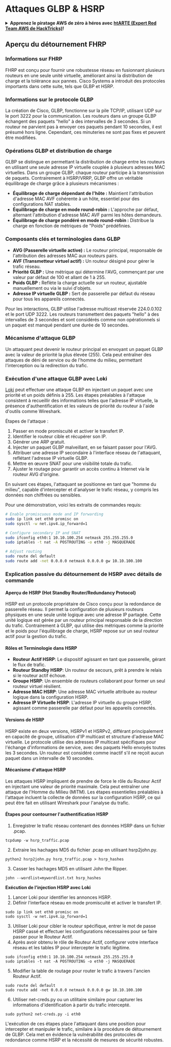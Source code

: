 # Attaques GLBP & HSRP

<details>

<summary><strong>Apprenez le piratage AWS de zéro à héros avec</strong> <a href="https://training.hacktricks.xyz/courses/arte"><strong>htARTE (Expert Red Team AWS de HackTricks)</strong></a><strong>!</strong></summary>

Autres façons de soutenir HackTricks:

* Si vous souhaitez voir votre **entreprise annoncée dans HackTricks** ou **télécharger HackTricks en PDF** Consultez les [**PLANS D'ABONNEMENT**](https://github.com/sponsors/carlospolop)!
* Obtenez le [**swag officiel PEASS & HackTricks**](https://peass.creator-spring.com)
* Découvrez [**La famille PEASS**](https://opensea.io/collection/the-peass-family), notre collection exclusive de [**NFTs**](https://opensea.io/collection/the-peass-family)
* **Rejoignez le** 💬 [**groupe Discord**](https://discord.gg/hRep4RUj7f) ou le [**groupe telegram**](https://t.me/peass) ou **suivez** nous sur **Twitter** 🐦 [**@hacktricks_live**](https://twitter.com/hacktricks_live)**.**
* **Partagez vos astuces de piratage en soumettant des PR aux** [**HackTricks**](https://github.com/carlospolop/hacktricks) et [**HackTricks Cloud**](https://github.com/carlospolop/hacktricks-cloud) dépôts github.

</details>


## Aperçu du détournement FHRP

### Informations sur FHRP
FHRP est conçu pour fournir une robustesse réseau en fusionnant plusieurs routeurs en une seule unité virtuelle, améliorant ainsi la distribution de charge et la tolérance aux pannes. Cisco Systems a introduit des protocoles importants dans cette suite, tels que GLBP et HSRP.

### Informations sur le protocole GLBP
La création de Cisco, GLBP, fonctionne sur la pile TCP/IP, utilisant UDP sur le port 3222 pour la communication. Les routeurs dans un groupe GLBP échangent des paquets "hello" à des intervalles de 3 secondes. Si un routeur ne parvient pas à envoyer ces paquets pendant 10 secondes, il est présumé hors ligne. Cependant, ces minuteries ne sont pas fixes et peuvent être modifiées.

### Opérations GLBP et distribution de charge
GLBP se distingue en permettant la distribution de charge entre les routeurs en utilisant une seule adresse IP virtuelle couplée à plusieurs adresses MAC virtuelles. Dans un groupe GLBP, chaque routeur participe à la transmission de paquets. Contrairement à HSRP/VRRP, GLBP offre un véritable équilibrage de charge grâce à plusieurs mécanismes :

- **Équilibrage de charge dépendant de l'hôte :** Maintient l'attribution d'adresse MAC AVF cohérente à un hôte, essentiel pour des configurations NAT stables.
- **Équilibrage de charge en mode round-robin :** L'approche par défaut, alternant l'attribution d'adresse MAC AVF parmi les hôtes demandeurs.
- **Équilibrage de charge pondéré en mode round-robin :** Distribue la charge en fonction de métriques de "Poids" prédéfinies.

### Composants clés et terminologies dans GLBP
- **AVG (Passerelle virtuelle active) :** Le routeur principal, responsable de l'attribution des adresses MAC aux routeurs pairs.
- **AVF (Transmetteur virtuel actif) :** Un routeur désigné pour gérer le trafic réseau.
- **Priorité GLBP :** Une métrique qui détermine l'AVG, commençant par une valeur par défaut de 100 et allant de 1 à 255.
- **Poids GLBP :** Reflète la charge actuelle sur un routeur, ajustable manuellement ou via le suivi d'objets.
- **Adresse IP virtuelle GLBP :** Sert de passerelle par défaut du réseau pour tous les appareils connectés.

Pour les interactions, GLBP utilise l'adresse multicast réservée 224.0.0.102 et le port UDP 3222. Les routeurs transmettent des paquets "hello" à des intervalles de 3 secondes et sont considérés comme non opérationnels si un paquet est manqué pendant une durée de 10 secondes.

### Mécanisme d'attaque GLBP
Un attaquant peut devenir le routeur principal en envoyant un paquet GLBP avec la valeur de priorité la plus élevée (255). Cela peut entraîner des attaques de déni de service ou de l'homme du milieu, permettant l'interception ou la redirection du trafic.

### Exécution d'une attaque GLBP avec Loki
[Loki](https://github.com/raizo62/loki_on_kali) peut effectuer une attaque GLBP en injectant un paquet avec une priorité et un poids définis à 255. Les étapes préalables à l'attaque consistent à recueillir des informations telles que l'adresse IP virtuelle, la présence d'authentification et les valeurs de priorité du routeur à l'aide d'outils comme Wireshark.

Étapes de l'attaque :
1. Passer en mode promiscuité et activer le transfert IP.
2. Identifier le routeur cible et récupérer son IP.
3. Générer une ARP gratuit.
4. Injecter un paquet GLBP malveillant, en se faisant passer pour l'AVG.
5. Attribuer une adresse IP secondaire à l'interface réseau de l'attaquant, reflétant l'adresse IP virtuelle GLBP.
6. Mettre en œuvre SNAT pour une visibilité totale du trafic.
7. Ajuster le routage pour garantir un accès continu à Internet via le routeur AVG d'origine.

En suivant ces étapes, l'attaquant se positionne en tant que "homme du milieu", capable d'intercepter et d'analyser le trafic réseau, y compris les données non chiffrées ou sensibles.

Pour une démonstration, voici les extraits de commandes requis:
```bash
# Enable promiscuous mode and IP forwarding
sudo ip link set eth0 promisc on
sudo sysctl -w net.ipv4.ip_forward=1

# Configure secondary IP and SNAT
sudo ifconfig eth0:1 10.10.100.254 netmask 255.255.255.0
sudo iptables -t nat -A POSTROUTING -o eth0 -j MASQUERADE

# Adjust routing
sudo route del default
sudo route add -net 0.0.0.0 netmask 0.0.0.0 gw 10.10.100.100
```
### Explication passive du détournement de HSRP avec détails de commande

#### Aperçu de HSRP (Hot Standby Router/Redundancy Protocol)
HSRP est un protocole propriétaire de Cisco conçu pour la redondance de passerelle réseau. Il permet la configuration de plusieurs routeurs physiques en une seule unité logique avec une adresse IP partagée. Cette unité logique est gérée par un routeur principal responsable de la direction du trafic. Contrairement à GLBP, qui utilise des métriques comme la priorité et le poids pour l'équilibrage de charge, HSRP repose sur un seul routeur actif pour la gestion du trafic.

#### Rôles et Terminologie dans HSRP
- **Routeur Actif HSRP**: Le dispositif agissant en tant que passerelle, gérant le flux de trafic.
- **Routeur Standby HSRP**: Un routeur de secours, prêt à prendre le relais si le routeur actif échoue.
- **Groupe HSRP**: Un ensemble de routeurs collaborant pour former un seul routeur virtuel résilient.
- **Adresse MAC HSRP**: Une adresse MAC virtuelle attribuée au routeur logique dans la configuration HSRP.
- **Adresse IP Virtuelle HSRP**: L'adresse IP virtuelle du groupe HSRP, agissant comme passerelle par défaut pour les appareils connectés.

#### Versions de HSRP
HSRP existe en deux versions, HSRPv1 et HSRPv2, différant principalement en capacité de groupe, utilisation d'IP multicast et structure d'adresse MAC virtuelle. Le protocole utilise des adresses IP multicast spécifiques pour l'échange d'informations de service, avec des paquets Hello envoyés toutes les 3 secondes. Un routeur est considéré comme inactif s'il ne reçoit aucun paquet dans un intervalle de 10 secondes.

#### Mécanisme d'attaque HSRP
Les attaques HSRP impliquent de prendre de force le rôle du Routeur Actif en injectant une valeur de priorité maximale. Cela peut entraîner une attaque de l'Homme du Milieu (MITM). Les étapes essentielles préalables à l'attaque incluent la collecte de données sur la configuration HSRP, ce qui peut être fait en utilisant Wireshark pour l'analyse du trafic.

#### Étapes pour contourner l'authentification HSRP
1. Enregistrer le trafic réseau contenant des données HSRP dans un fichier .pcap.
```shell
tcpdump -w hsrp_traffic.pcap
```
2. Extraire les hachages MD5 du fichier .pcap en utilisant hsrp2john.py.
```shell
python2 hsrp2john.py hsrp_traffic.pcap > hsrp_hashes
```
3. Casser les hachages MD5 en utilisant John the Ripper.
```shell
john --wordlist=mywordlist.txt hsrp_hashes
```

**Exécution de l'injection HSRP avec Loki**

1. Lancer Loki pour identifier les annonces HSRP.
2. Définir l'interface réseau en mode promiscuité et activer le transfert IP.
```shell
sudo ip link set eth0 promisc on
sudo sysctl -w net.ipv4.ip_forward=1
```
3. Utiliser Loki pour cibler le routeur spécifique, entrer le mot de passe HSRP cassé et effectuer les configurations nécessaires pour se faire passer pour le Routeur Actif.
4. Après avoir obtenu le rôle de Routeur Actif, configurer votre interface réseau et les tables IP pour intercepter le trafic légitime.
```shell
sudo ifconfig eth0:1 10.10.100.254 netmask 255.255.255.0
sudo iptables -t nat -A POSTROUTING -o eth0 -j MASQUERADE
```
5. Modifier la table de routage pour router le trafic à travers l'ancien Routeur Actif.
```shell
sudo route del default
sudo route add -net 0.0.0.0 netmask 0.0.0.0 gw 10.10.100.100
```
6. Utiliser net-creds.py ou un utilitaire similaire pour capturer les informations d'identification à partir du trafic intercepté.
```shell
sudo python2 net-creds.py -i eth0
```

L'exécution de ces étapes place l'attaquant dans une position pour intercepter et manipuler le trafic, similaire à la procédure de détournement de GLBP. Cela met en évidence la vulnérabilité des protocoles de redondance comme HSRP et la nécessité de mesures de sécurité robustes.
